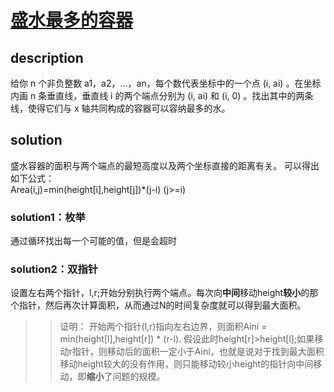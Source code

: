 # [盛水最多的容器](https://leetcode-cn.com/problems/container-with-most-water/)

## description

给你 n 个非负整数 a1，a2，...，an，每个数代表坐标中的一个点 (i, ai) 。在坐标内画 n 条垂直线，垂直线 i 的两个端点分别为 (i, ai) 和 (i, 0) 。找出其中的两条线，使得它们与 x 轴共同构成的容器可以容纳最多的水。

## solution

盛水容器的面积与两个端点的最短高度以及两个坐标直接的距离有关。
可以得出如下公式：   
    Area(i,j)=min(height[i],height[j])*(j-i) (j>=i)

### solution1：枚举
通过循环找出每一个可能的值，但是会超时

### solution2：双指针
设置左右两个指针，l,r;开始分别执行两个端点。每次向**中间**移动height**较小**的那个指针，然后再次计算面积，从而通过N的时间复杂度就可以得到最大面积。
>> 证明：
开始两个指针(l,r)指向左右边界，则面积Aini = min(height[l],height[r]) * (r-l). 假设此时height[r]>height[l];如果移动r指针，则移动后的面积一定小于Aini，也就是说对于找到最大面积移动height较大的没有作用，则只能移动较小height的指针向中间移动，即**缩小**了问题的规模。